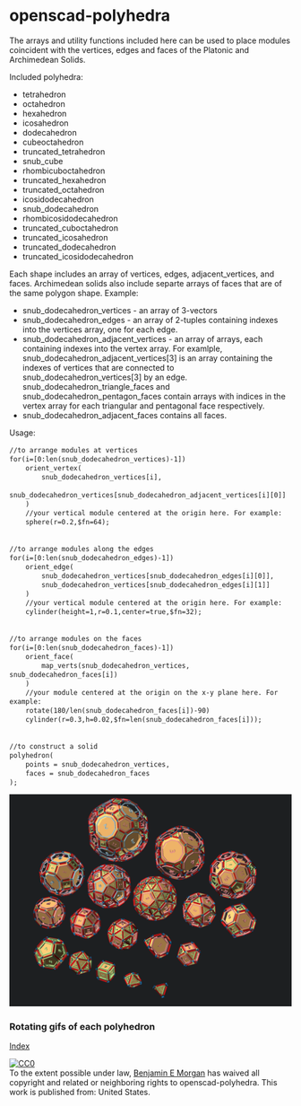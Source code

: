 # openscad-polyhedra

The arrays and utility functions included here can be used to place modules coincident with the vertices, edges and faces of the Platonic and Archimedean Solids.

Included polyhedra:
- tetrahedron
- octahedron
- hexahedron
- icosahedron
- dodecahedron
- cubeoctahedron
- truncated_tetrahedron
- snub_cube
- rhombicuboctahedron
- truncated_hexahedron
- truncated_octahedron
- icosidodecahedron
- snub_dodecahedron
- rhombicosidodecahedron
- truncated_cuboctahedron
- truncated_icosahedron
- truncated_dodecahedron
- truncated_icosidodecahedron

Each shape includes an array of vertices, edges, adjacent_vertices, and faces.
Archimedean solids also include separte arrays of faces that are of the same polygon shape.
Example:
- snub_dodecahedron_vertices - an array of 3-vectors
- snub_dodecahedron_edges - an array of 2-tuples containing indexes into the vertices array, one for each edge.
- snub_dodecahedron_adjacent_vertices - an array of arrays, each containing indexes into the vertex array. For examlple, snub_dodecahedron_adjacent_vertices[3] is an array containing the indexes of vertices that are connected to snub_dodecahedron_vertices[3] by an edge.
snub_dodecahedron_triangle_faces and snub_dodecahedron_pentagon_faces contain arrays with indices in the vertex array for each triangular and pentagonal face respectively.
- snub_dodecahedron_adjacent_faces contains all faces.

Usage:
```OpenSCAD
//to arrange modules at vertices
for(i=[0:len(snub_dodecahedron_vertices)-1])
    orient_vertex(
        snub_dodecahedron_vertices[i],
        snub_dodecahedron_vertices[snub_dodecahedron_adjacent_vertices[i][0]]
    )
    //your vertical module centered at the origin here. For example:
    sphere(r=0.2,$fn=64);


//to arrange modules along the edges
for(i=[0:len(snub_dodecahedron_edges)-1])
    orient_edge(
        snub_dodecahedron_vertices[snub_dodecahedron_edges[i][0]],
        snub_dodecahedron_vertices[snub_dodecahedron_edges[i][1]]
    )
    //your vertical module centered at the origin here. For example:
    cylinder(height=1,r=0.1,center=true,$fn=32);


//to arrange modules on the faces
for(i=[0:len(snub_dodecahedron_faces)-1])
    orient_face(
        map_verts(snub_dodecahedron_vertices, snub_dodecahedron_faces[i])
    )
    //your module centered at the origin on the x-y plane here. For example:
    rotate(180/len(snub_dodecahedron_faces[i])-90)
    cylinder(r=0.3,h=0.02,$fn=len(snub_dodecahedron_faces[i]));


//to construct a solid
polyhedron(
    points = snub_dodecahedron_vertices,
    faces = snub_dodecahedron_faces
);
```

![Polyhedra](img/layout_enumerated.png)

### Rotating gifs of each polyhedron
[Index](Index.md)



<p xmlns:dct="http://purl.org/dc/terms/" xmlns:vcard="http://www.w3.org/2001/vcard-rdf/3.0#">
  <a rel="license"
     href="http://creativecommons.org/publicdomain/zero/1.0/">
    <img src="http://i.creativecommons.org/p/zero/1.0/88x31.png" style="border-style: none;" alt="CC0" />
  </a>
  <br />
  To the extent possible under law,
  <a rel="dct:publisher"
     href="https://github.com/benjamin-edward-morgan/openscad-polyhedra">
    <span property="dct:title">Benjamin E Morgan</span></a>
  has waived all copyright and related or neighboring rights to
  <span property="dct:title">openscad-polyhedra</span>.
This work is published from:
<span property="vcard:Country" datatype="dct:ISO3166"
      content="US" about="https://github.com/benjamin-edward-morgan/openscad-polyhedra">
  United States</span>.
</p>
